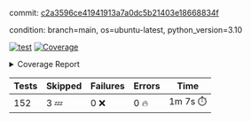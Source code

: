 commit: [c2a3596ce41941913a7a0dc5b21403e18668834f](https://github.com/rcmdnk/homebrew-file/tree/c2a3596ce41941913a7a0dc5b21403e18668834f)

condition: branch=main, os=ubuntu-latest, python_version=3.10

[![test](https://github.com/rcmdnk/homebrew-file/actions/workflows/test.yml/badge.svg)](https://github.com/rcmdnk/homebrew-file/actions/runs/10049690606)
<a href="https://github.com/rcmdnk/homebrew-file/blob/c2a3596ce41941913a7a0dc5b21403e18668834f/README.md"><img alt="Coverage" src="https://img.shields.io/badge/Coverage-0%25-red.svg" /></a><details><summary>Coverage Report </summary><table><tr><th>File</th><th>Stmts</th><th>Miss</th><th>Cover</th><th>Missing</th></tr><tbody><tr><td colspan="5"><b>src/brew_file</b></td></tr><tr><td>&nbsp; &nbsp;<a href="https://github.com/rcmdnk/homebrew-file/blob/c2a3596ce41941913a7a0dc5b21403e18668834f/src/brew_file/__init__.py">\_\_init\_\_.py</a></td><td>3</td><td>3</td><td>0%</td><td><a href="https://github.com/rcmdnk/homebrew-file/blob/c2a3596ce41941913a7a0dc5b21403e18668834f/src/brew_file/__init__.py#L1-L4">1&ndash;4</a></td></tr><tr><td>&nbsp; &nbsp;<a href="https://github.com/rcmdnk/homebrew-file/blob/c2a3596ce41941913a7a0dc5b21403e18668834f/src/brew_file/brew_file.py">brew_file.py</a></td><td>1126</td><td>1126</td><td>0%</td><td><a href="https://github.com/rcmdnk/homebrew-file/blob/c2a3596ce41941913a7a0dc5b21403e18668834f/src/brew_file/brew_file.py#L1-L1997">1&ndash;1997</a></td></tr><tr><td>&nbsp; &nbsp;<a href="https://github.com/rcmdnk/homebrew-file/blob/c2a3596ce41941913a7a0dc5b21403e18668834f/src/brew_file/brew_helper.py">brew_helper.py</a></td><td>196</td><td>196</td><td>0%</td><td><a href="https://github.com/rcmdnk/homebrew-file/blob/c2a3596ce41941913a7a0dc5b21403e18668834f/src/brew_file/brew_helper.py#L1-L329">1&ndash;329</a></td></tr><tr><td>&nbsp; &nbsp;<a href="https://github.com/rcmdnk/homebrew-file/blob/c2a3596ce41941913a7a0dc5b21403e18668834f/src/brew_file/brew_info.py">brew_info.py</a></td><td>369</td><td>369</td><td>0%</td><td><a href="https://github.com/rcmdnk/homebrew-file/blob/c2a3596ce41941913a7a0dc5b21403e18668834f/src/brew_file/brew_info.py#L1-L556">1&ndash;556</a></td></tr><tr><td>&nbsp; &nbsp;<a href="https://github.com/rcmdnk/homebrew-file/blob/c2a3596ce41941913a7a0dc5b21403e18668834f/src/brew_file/info.py">info.py</a></td><td>11</td><td>11</td><td>0%</td><td><a href="https://github.com/rcmdnk/homebrew-file/blob/c2a3596ce41941913a7a0dc5b21403e18668834f/src/brew_file/info.py#L1-L17">1&ndash;17</a></td></tr><tr><td>&nbsp; &nbsp;<a href="https://github.com/rcmdnk/homebrew-file/blob/c2a3596ce41941913a7a0dc5b21403e18668834f/src/brew_file/main.py">main.py</a></td><td>166</td><td>166</td><td>0%</td><td><a href="https://github.com/rcmdnk/homebrew-file/blob/c2a3596ce41941913a7a0dc5b21403e18668834f/src/brew_file/main.py#L1-L631">1&ndash;631</a></td></tr><tr><td>&nbsp; &nbsp;<a href="https://github.com/rcmdnk/homebrew-file/blob/c2a3596ce41941913a7a0dc5b21403e18668834f/src/brew_file/utils.py">utils.py</a></td><td>72</td><td>72</td><td>0%</td><td><a href="https://github.com/rcmdnk/homebrew-file/blob/c2a3596ce41941913a7a0dc5b21403e18668834f/src/brew_file/utils.py#L1-L129">1&ndash;129</a></td></tr><tr><td><b>TOTAL</b></td><td><b>1943</b></td><td><b>1943</b></td><td><b>0%</b></td><td>&nbsp;</td></tr></tbody></table></details>

| Tests | Skipped | Failures | Errors | Time |
| ----- | ------- | -------- | -------- | ------------------ |
| 152 | 3 :zzz: | 0 :x: | 0 :fire: | 1m 7s :stopwatch: |

